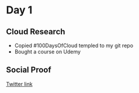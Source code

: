 <!-- This is a template you can use for quick progress days. It removes a lot of the steps we encourage you to share in the longer template 000-DAY-ARTICLE-LONG-TEMPLATE.MD-->

# Day 1

## Cloud Research

- Copied #100DaysOfCloud templed to my git repo
- Bought a course on Udemy

## Social Proof


[Twitter link](link)
